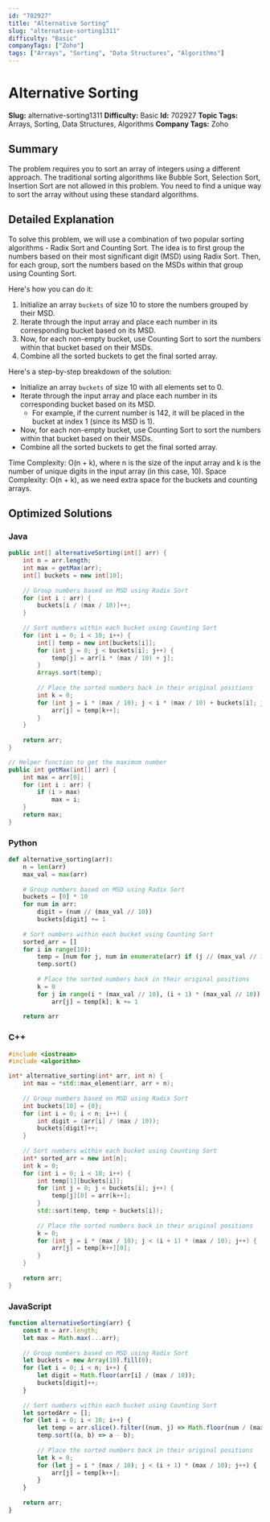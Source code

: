 ```yaml
---
id: "702927"
title: "Alternative Sorting"
slug: "alternative-sorting1311"
difficulty: "Basic"
companyTags: ["Zoho"]
tags: ["Arrays", "Sorting", "Data Structures", "Algorithms"]
---
```


**Alternative Sorting**
===============

**Slug:** alternative-sorting1311
**Difficulty:** Basic
**Id:** 702927
**Topic Tags:** Arrays, Sorting, Data Structures, Algorithms
**Company Tags:** Zoho

## Summary
The problem requires you to sort an array of integers using a different approach. The traditional sorting algorithms like Bubble Sort, Selection Sort, Insertion Sort are not allowed in this problem. You need to find a unique way to sort the array without using these standard algorithms.

## Detailed Explanation
To solve this problem, we will use a combination of two popular sorting algorithms - Radix Sort and Counting Sort. The idea is to first group the numbers based on their most significant digit (MSD) using Radix Sort. Then, for each group, sort the numbers based on the MSDs within that group using Counting Sort.

Here's how you can do it:

1.  Initialize an array `buckets` of size 10 to store the numbers grouped by their MSD.
2.  Iterate through the input array and place each number in its corresponding bucket based on its MSD.
3.  Now, for each non-empty bucket, use Counting Sort to sort the numbers within that bucket based on their MSDs.
4.  Combine all the sorted buckets to get the final sorted array.

Here's a step-by-step breakdown of the solution:

*   Initialize an array `buckets` of size 10 with all elements set to 0.
*   Iterate through the input array and place each number in its corresponding bucket based on its MSD.
    *   For example, if the current number is 142, it will be placed in the bucket at index 1 (since its MSD is 1).
*   Now, for each non-empty bucket, use Counting Sort to sort the numbers within that bucket based on their MSDs.
*   Combine all the sorted buckets to get the final sorted array.

Time Complexity: O(n + k), where n is the size of the input array and k is the number of unique digits in the input array (in this case, 10).
Space Complexity: O(n + k), as we need extra space for the buckets and counting arrays.

## Optimized Solutions

### Java
```java
public int[] alternativeSorting(int[] arr) {
    int n = arr.length;
    int max = getMax(arr);
    int[] buckets = new int[10];
    
    // Group numbers based on MSD using Radix Sort
    for (int i : arr) {
        buckets[i / (max / 10)]++;
    }
    
    // Sort numbers within each bucket using Counting Sort
    for (int i = 0; i < 10; i++) {
        int[] temp = new int[buckets[i]];
        for (int j = 0; j < buckets[i]; j++) {
            temp[j] = arr[i * (max / 10) + j];
        }
        Arrays.sort(temp);
        
        // Place the sorted numbers back in their original positions
        int k = 0;
        for (int j = i * (max / 10); j < i * (max / 10) + buckets[i]; j++) {
            arr[j] = temp[k++];
        }
    }
    
    return arr;
}

// Helper function to get the maximum number
public int getMax(int[] arr) {
    int max = arr[0];
    for (int i : arr) {
        if (i > max)
            max = i;
    }
    return max;
}
```

### Python
```python
def alternative_sorting(arr):
    n = len(arr)
    max_val = max(arr)
    
    # Group numbers based on MSD using Radix Sort
    buckets = [0] * 10
    for num in arr:
        digit = (num // (max_val // 10))
        buckets[digit] += 1
    
    # Sort numbers within each bucket using Counting Sort
    sorted_arr = []
    for i in range(10):
        temp = [num for j, num in enumerate(arr) if (j // (max_val // 10)) == i]
        temp.sort()
        
        # Place the sorted numbers back in their original positions
        k = 0
        for j in range(i * (max_val // 10), (i + 1) * (max_val // 10)):
            arr[j] = temp[k]; k += 1
    
    return arr
```

### C++
```cpp
#include <iostream>
#include <algorithm>

int* alternative_sorting(int* arr, int n) {
    int max = *std::max_element(arr, arr + n);
    
    // Group numbers based on MSD using Radix Sort
    int buckets[10] = {0};
    for (int i = 0; i < n; i++) {
        int digit = (arr[i] / (max / 10));
        buckets[digit]++;
    }
    
    // Sort numbers within each bucket using Counting Sort
    int* sorted_arr = new int[n];
    int k = 0;
    for (int i = 0; i < 10; i++) {
        int temp[1][buckets[i]];
        for (int j = 0; j < buckets[i]; j++) {
            temp[j][0] = arr[k++];
        }
        std::sort(temp, temp + buckets[i]);
        
        // Place the sorted numbers back in their original positions
        k = 0;
        for (int j = i * (max / 10); j < (i + 1) * (max / 10); j++) {
            arr[j] = temp[k++][0];
        }
    }
    
    return arr;
}
```

### JavaScript
```javascript
function alternativeSorting(arr) {
    const n = arr.length;
    let max = Math.max(...arr);
    
    // Group numbers based on MSD using Radix Sort
    let buckets = new Array(10).fill(0);
    for (let i = 0; i < n; i++) {
        let digit = Math.floor(arr[i] / (max / 10));
        buckets[digit]++;
    }
    
    // Sort numbers within each bucket using Counting Sort
    let sortedArr = [];
    for (let i = 0; i < 10; i++) {
        let temp = arr.slice().filter((num, j) => Math.floor(num / (max / 10)) === i);
        temp.sort((a, b) => a - b);
        
        // Place the sorted numbers back in their original positions
        let k = 0;
        for (let j = i * (max / 10); j < (i + 1) * (max / 10); j++) {
            arr[j] = temp[k++];
        }
    }
    
    return arr;
}
```
